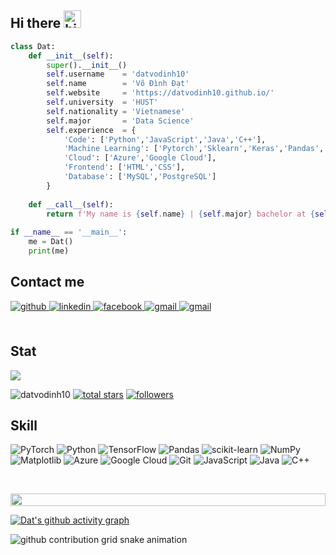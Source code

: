 ## Hi there <img src="https://user-images.githubusercontent.com/1303154/88677602-1635ba80-d120-11ea-84d8-d263ba5fc3c0.gif" width="28px" height="28px" alt="hi">

```python
class Dat:
    def __init__(self):
        super().__init__()
        self.username    = 'datvodinh10'
        self.name        = 'Võ Đình Đạt'
        self.website     = 'https://datvodinh10.github.io/'
        self.university  = 'HUST'
        self.nationality = 'Vietnamese'
        self.major       = 'Data Science'
        self.experience  = {
            'Code': ['Python','JavaScript','Java','C++'],
            'Machine Learning': ['Pytorch','Sklearn','Keras','Pandas','Numpy'],
            'Cloud': ['Azure','Google Cloud'],
            'Frontend': ['HTML','CSS'],
            'Database': ['MySQL','PostgreSQL']
        }
    
    def __call__(self):
        return f'My name is {self.name} | {self.major} bachelor at {self.university}'
    
if __name__ == '__main__':
    me = Dat()
    print(me)
```
## Contact me
<div align="left">
<a href="https://github.com/datvodinh10" target="_blank">
<img src=https://img.shields.io/badge/github-%2324292e.svg?&style=for-the-badge&logo=github&logoColor=white alt=github style="margin-bottom: 5px;" />
</a>
<a href="https://www.linkedin.com/in/vo-dinh-dat-53059b227/" target="_blank">
<img src=https://img.shields.io/badge/linkedin-%231E77B5.svg?&style=for-the-badge&logo=linkedin&logoColor=white alt=linkedin style="margin-bottom: 5px;" />
</a>
<a href="https://www.facebook.com/vdd2003/" target="_blank">
<img src=https://img.shields.io/badge/facebook-%232E87FB.svg?&style=for-the-badge&logo=facebook&logoColor=white alt=facebook style="margin-bottom: 5px;" />
</a>  
<a href="mailto:vodinhdat03@gmail.com" target="_blank">
<img src=https://img.shields.io/badge/-Gmail-c14438?style=for-the-badge&logo=Gmail&logoColor=white alt=gmail style="margin-bottom: 5px;" />
</a>  
<a href="mailto:dat.vd214890@sis.hust.edu.vn" target="_blank">
<img src=https://img.shields.io/badge/-Outlook-0078D4?style=for-the-badge&logo=Microsoft-Outlook&logoColor=white alt=gmail style="margin-bottom: 5px;" />
</a>  
</div>

<br>

<!---
datvodinh10/datvodinh10 is a ✨ special ✨ repository because its `README.md` (this file) appears on your GitHub profile.
You can click the Preview link to take a look at your changes.
--->
## Stat
<p align="left"> <img src="https://github-readme-stats-sigma-five.vercel.app/api?username=datvodinh10&&show_icons=true&style=for-the-badge&title_color=ffffff&icon_color=bb2acf&text_color=daf7dc&bg_color=151515">

<!-- <p align="left"> <img src="https://komarev.com/ghpvc/?username=datvodinh10&color=0E9C47&style=for-the-badge" alt="datvodinh10" /> </p> -->
<p align="left">
   <a> <img src="https://komarev.com/ghpvc/?username=datvodinh10&color=0E9C47&style=for-the-badge" alt="datvodinh10" /> </a> 
  <a href="https://github.com/datvodinh10?tab=stars&sort=stargazers">
    <img alt="total stars" title="Total stars on GitHub" src="https://custom-icon-badges.demolab.com/badge/dynamic/json?logo=star&color=0E9C47&label=Stars&style=for-the-badge&query=%24.stars&url=https://api.github-star-counter.workers.dev/user/datvodinh10"/></a>
<a href="https://github.com/datvodinh10?tab=followers">
    <img alt="followers" title="Follow me on Github" src="https://custom-icon-badges.herokuapp.com/github/followers/datvodinh10?color=0E9C47&style=for-the-badge&logo=person-add&label=Followers&logoColor=white"/></a>
    
<!-- <h3 align="left">Languages and Tools:</h3>
<div align="left">  
<a href="https://www.python.org/" target="_blank"><img style="margin: 10px" src="https://profilinator.rishav.dev/skills-assets/python-original.svg" alt="Python" height="50" /></a>  
<a href="https://pytorch.org/" target="_blank"><img style="margin: 10px" src="https://profilinator.rishav.dev/skills-assets/pytorch-icon.svg" alt="pytorch" height="50" /></a>  
<a href="https://www.tensorflow.org/" target="_blank"><img style="margin: 10px" src="https://profilinator.rishav.dev/skills-assets/tensorflow-icon.svg" alt="TensorFlow" height="50" /></a>  
<a href="https://azure.microsoft.com/en-in/" target="_blank"><img style="margin: 10px" src="https://profilinator.rishav.dev/skills-assets/microsoft_azure-icon.svg" alt="Azure" height="50" /></a>  
<a href="https://github.com/" target="_blank"><img style="margin: 10px" src="https://profilinator.rishav.dev/skills-assets/git-scm-icon.svg" alt="Git" height="50" /></a>  
<a href="https://www.cplusplus.com/" target="_blank"><img style="margin: 10px" src="https://profilinator.rishav.dev/skills-assets/cplusplus-original.svg" alt="C++" height="50" /></a>  
<a href="https://www.javascript.com/" target="_blank"><img style="margin: 10px" src="https://profilinator.rishav.dev/skills-assets/javascript-original.svg" alt="JavaScript" height="50" /></a>  
</div>  
 -->
## Skill
  ![PyTorch](https://img.shields.io/badge/PyTorch-%23EE4C2C.svg?style=for-the-badge&logo=PyTorch&logoColor=white)
  ![Python](https://img.shields.io/badge/python-3670A0?style=for-the-badge&logo=python&logoColor=ffdd54)
  ![TensorFlow](https://img.shields.io/badge/TensorFlow-%23FF6F00.svg?style=for-the-badge&logo=TensorFlow&logoColor=white)
  ![Pandas](https://img.shields.io/badge/pandas-%23150458.svg?style=for-the-badge&logo=pandas&logoColor=white)
  ![scikit-learn](https://img.shields.io/badge/scikit--learn-%23F7931E.svg?style=for-the-badge&logo=scikit-learn&logoColor=white)
  ![NumPy](https://img.shields.io/badge/numpy-%23013243.svg?style=for-the-badge&logo=numpy&logoColor=white)
  ![Matplotlib](https://img.shields.io/badge/Matplotlib-%23ffffff.svg?style=for-the-badge&logo=Matplotlib&logoColor=black)
  ![Azure](https://img.shields.io/badge/azure-%230072C6.svg?style=for-the-badge&logo=microsoftazure&logoColor=white)
  ![Google Cloud](https://img.shields.io/badge/GoogleCloud-%234285F4.svg?style=for-the-badge&logo=google-cloud&logoColor=white)
  ![Git](https://img.shields.io/badge/git-%23F05033.svg?style=for-the-badge&logo=git&logoColor=white)
  ![JavaScript](https://img.shields.io/badge/javascript-%23323330.svg?style=for-the-badge&logo=javascript&logoColor=%23F7DF1E)
  ![Java](https://img.shields.io/badge/java-%23ED8B00.svg?style=for-the-badge&logo=openjdk&logoColor=white)
  ![C++](https://img.shields.io/badge/c++-%2300599C.svg?style=for-the-badge&logo=c%2B%2B&logoColor=white)
  
  
  
  
<br/>  

<p align="center">
<img src="https://i.imgur.com/dBaSKWF.gif" height="20" width="100%">

[![Dat's github activity graph](https://github-readme-activity-graph.cyclic.app/graph?username=datvodinh10&theme=github-compact)](https://github.com/ashutosh00710/github-readme-activity-graph)
  
<picture>
  <source media="(prefers-color-scheme: dark)" srcset="https://raw.githubusercontent.com/datvodinh10/datvodinh10/output/github-contribution-grid-snake-dark.svg">
  <img alt="github contribution grid snake animation" src="https://raw.githubusercontent.com/datvodinh10/datvodinh10/output/github-contribution-grid-snake.svg">
</picture>

<!-- <details>
  <summary>:zap: GitHub Stats</summary>
  
  ![](http://github-profile-summary-cards.vercel.app/api/cards/profile-details?username=datvodinh10&theme=dracula) 
  
  ![](http://github-profile-summary-cards.vercel.app/api/cards/repos-per-language?username=datvodinh10&theme=dracula) 
  ![](http://github-profile-summary-cards.vercel.app/api/cards/most-commit-language?username=datvodinh10&theme=dracula)

</details>

<details>
  <summary>:zap: Music i am listening</summary>
  
  [![spotify-github-profile](https://spotify-github-profile.vercel.app/api/view?uid=31ihqokaqgayvchsyqi3w5nxq74y&cover_image=true&theme=default&show_offline=false&background_color=121212&interchange=false&bar_color=53b14f&bar_color_cover=false)](https://spotify-github-profile.vercel.app/api/view?uid=31ihqokaqgayvchsyqi3w5nxq74y&redirect=true)
  
</details>
 -->



